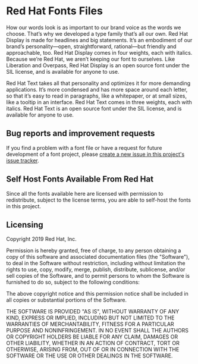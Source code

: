 # Red Hat Fonts Files

How our words look is as important to our brand voice as the words we choose. That’s why we developed a type family that’s all our own.
Red Hat Display is made for headlines and big statements. It’s an embodiment of our brand’s personality—open, straightforward, rational—but friendly and approachable, too.
Red Hat Display comes in four weights, each with italics.  
Because we’re Red Hat, we aren’t keeping our font to ourselves. Like Liberation and Overpass, Red Hat Display is an open source font under the SIL license, and is available for anyone to use.

Red Hat Text takes all that personality and optimizes it for more demanding applications. It’s more condensed and has more space around each letter, so that it’s easy to read in paragraphs, like a whitepaper, or at small sizes, like a tooltip in an interface.
Red Hat Text comes in three weights, each with italics.
Red Hat Text is an open source font under the SIL license, and is available for anyone to use.

## Bug reports and improvement requests

If you find a problem with a font file or have a request for future development of a font project, please [create a new issue in this project's issue tracker](https://github.com/RedHatOfficial/RedHatFont/issues).

## Self Host Fonts Available From Red Hat

Since all the fonts available here are licensed with permission to redistribute, subject to the license terms, you are able to self-host the fonts in this project.

## Licensing

Copyright 2019 Red Hat, Inc.

Permission is hereby granted, free of charge, to any person obtaining a copy
of this software and associated documentation files (the "Software"), to deal
in the Software without restriction, including without limitation the rights
to use, copy, modify, merge, publish, distribute, sublicense, and/or sell
copies of the Software, and to permit persons to whom the Software is
furnished to do so, subject to the following conditions:

The above copyright notice and this permission notice shall be included in
all copies or substantial portions of the Software.

THE SOFTWARE IS PROVIDED "AS IS", WITHOUT WARRANTY OF ANY KIND, EXPRESS OR
IMPLIED, INCLUDING BUT NOT LIMITED TO THE WARRANTIES OF MERCHANTABILITY,
FITNESS FOR A PARTICULAR PURPOSE AND NONINFRINGEMENT. IN NO EVENT SHALL THE
AUTHORS OR COPYRIGHT HOLDERS BE LIABLE FOR ANY CLAIM, DAMAGES OR OTHER
LIABILITY, WHETHER IN AN ACTION OF CONTRACT, TORT OR OTHERWISE, ARISING FROM,
OUT OF OR IN CONNECTION WITH THE SOFTWARE OR THE USE OR OTHER DEALINGS IN THE
SOFTWARE.